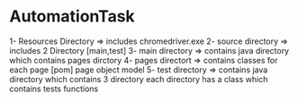 # AutomationTask
1- Resources Directory => includes chromedriver.exe 2- source directory => includes 2 Directory [main,test] 3- main directory => contains java directory which contains pages dirctory 4- pages directort => contains classes for each page [pom] page object model 5- test directory => contains java directory which contains 3 directory each directory has a class which contains tests functions

